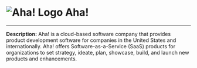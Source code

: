 
# ![Aha! Logo](https://www.aha.io/icons/icon-512x512.png?v=4b9222967840d785d04c63c361279f97 "Aha!") Aha!

---

**Description:** Aha! is a cloud-based software company that provides product development software for companies in the United States and internationally. Aha! offers Software-as-a-Service (SaaS) products for organizations to set strategy, ideate, plan, showcase, build, and launch new products and enhancements.
